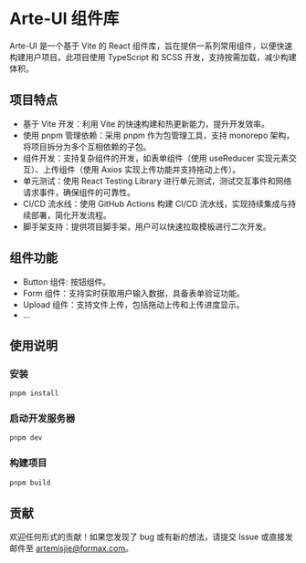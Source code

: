 # Arte-UI 组件库
Arte-UI 是一个基于 Vite 的 React 组件库，旨在提供一系列常用组件，以便快速构建用户项目。此项目使用 TypeScript 和 SCSS 开发，支持按需加载，减少构建体积。
## 项目特点
- 基于 Vite 开发：利用 Vite 的快速构建和热更新能力，提升开发效率。
- 使用 pnpm 管理依赖：采用 pnpm 作为包管理工具，支持 monorepo 架构，将项目拆分为多个互相依赖的子包。
- 组件开发：支持复杂组件的开发，如表单组件（使用 useReducer 实现元素交互）、上传组件（使用 Axios 实现上传功能并支持拖动上传）。
- 单元测试：使用 React Testing Library 进行单元测试，测试交互事件和网络请求事件，确保组件的可靠性。
- CI/CD 流水线：使用 GitHub Actions 构建 CI/CD 流水线，实现持续集成与持续部署，简化开发流程。
- 脚手架支持：提供项目脚手架，用户可以快速拉取模板进行二次开发。
## 组件功能
- Button 组件: 按钮组件。
- Form 组件：支持实时获取用户输入数据，具备表单验证功能。
- Upload 组件：支持文件上传，包括拖动上传和上传进度显示。
- ...
## 使用说明
### 安装
```bash
pnpm install
```

### 启动开发服务器
```bash
pnpm dev
```

### 构建项目
```bash
pnpm build
```

## 贡献
欢迎任何形式的贡献！如果您发现了 bug 或有新的想法，请提交 Issue 或直接发邮件至 artemisjie@formax.com。
